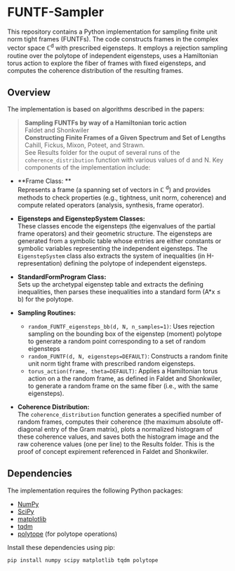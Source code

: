# FUNTF-Sampler

This repository contains a Python implementation for sampling finite unit norm tight frames (FUNTFs). The code constructs frames in the complex vector space ℂ<sup>d</sup> with prescribed eigensteps. It employs a rejection sampling routine over the polytope of independent eigensteps, uses a Hamiltonian torus action to explore the fiber of frames with fixed eigensteps, and computes the coherence distribution of the resulting frames.

## Overview  

The implementation is based on algorithms described in the papers:  

> **Sampling FUNTFs by way of a Hamiltonian toric action**  
> Faldet and Shonkwiler  
> **Constructing Finite Frames of a Given Spectrum and Set of Lengths**  
> Cahill, Fickus, Mixon, Poteet, and Strawn.  
See Results folder for the ouput of several runs of the `coherence_distribution` function with various values of d and N. Key components of the implementation include:  

- **Frame Class: **   
Represents a frame (a spanning set of vectors in ℂ <sup>d</sup>) and provides methods to check properties (e.g., tightness, unit norm, coherence) and compute related operators (analysis, synthesis, frame operator).  

- **Eigensteps and EigenstepSystem Classes:**  
These classes encode the eigensteps (the eigenvalues of the partial frame operators) and their geometric structure. The eigensteps are generated from a symbolic table whose entries are either constants or symbolic variables representing the independent eigensteps. The `EigenstepSystem` class also extracts the system of inequalities (in H-representation) defining the polytope of independent eigensteps.    

- **StandardFormProgram Class:**  
Sets up the archetypal eigenstep table and extracts the defining inequalities, then parses these inequalities into a standard form (A*x ≤ b) for the polytope.   

- **Sampling Routines:**  

  - `random_FUNTF_eigensteps_bb(d, N, n_samples=1)`: Uses rejection sampling on the bounding box of the eigenstep (moment) polytope to generate a random point corresponding to a set of random eigensteps
  - `random_FUNTF(d, N, eigensteps=DEFAULT)`: Constructs a random finite unit norm tight frame with prescribed random eigensteps.
  - `torus_action(frame, theta=DEFAULT)`: Applies a Hamiltonian torus action on a the random frame, as defined in Faldet and Shonkwiler, to generate a random frame on the same fiber (i.e., with the same eigensteps).

- **Coherence Distribution:**  
    The `coherence_distribution` function generates a specified number of random frames, computes their coherence (the maximum absolute off-diagonal entry of the Gram matrix), plots a normalized histogram of these coherence values, and saves both the histogram image and the raw coherence values (one per line) to the Results folder. This is the proof of concept expirement referenced in Faldet and Shonkwiler.   

## Dependencies  

The implementation requires the following Python packages:
- [NumPy](https://numpy.org/)
- [SciPy](https://www.scipy.org/)
- [matplotlib](https://matplotlib.org/)
- [tqdm](https://github.com/tqdm/tqdm)
- [polytope](https://github.com/cvxgrp/polytope) (for polytope operations)

Install these dependencies using pip:

```bash
pip install numpy scipy matplotlib tqdm polytope
